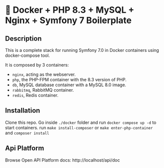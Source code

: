 # 🐳 Docker + PHP 8.3 + MySQL + Nginx + Symfony 7 Boilerplate

## Description

This is a complete stack for running Symfony 7.0 in Docker containers using docker-compose tool.

It is composed by 3 containers:

- `nginx`, acting as the webserver.
- `php`, the PHP-FPM container with the 8.3 version of PHP.
- `db`, MySQL database container with a MySQL 8.0 image.
- `rabbitmq`, RabbitMQ container.
- `redis`, Redis container.



## Installation

 Clone this repo.
 Go inside `./docker` folder and run `docker compose up -d` to start containers.
 run `make install-composer` or `make enter-php-container` and `composer install`

## Api Platform

 Browse Open API Platform docs: http://localhost/api/doc  







